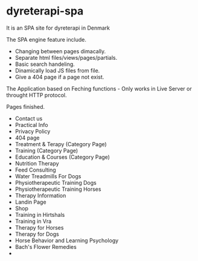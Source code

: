 # dyreterapi-spa
It is an SPA site for dyreterapi in Denmark

The SPA engine feature include.

- Changing between pages dimacally.
- Separate html files/views/pages/partials.
- Basic search handeling.
- Dinamically load JS files from file.
- Give a 404 page if a page not exist.

The Application based on Feching functions - Only works in Live Server or throught HTTP protocol.

Pages finished.
- Contact us
- Practical Info
- Privacy Policy
- 404 page
- Treatment & Terapy (Category Page)
- Training (Category Page)
- Education & Courses (Category Page)
- Nutrition Therapy
- Feed Consulting
- Water Treadmills For Dogs
- Physiotherapeutic Training Dogs
- Physiotherapeutic Training Horses
- Therapy Information
- Landin Page
- Shop
- Training in Hirtshals
- Training in Vra
- Therapy for Horses
- Therapy for Dogs
- Horse Behavior and Learning Psychology
- Bach's Flower Remedies
- 



